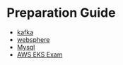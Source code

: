 # Preparation Guide

- [kafka](../questions/kafka.md)
- [websphere](../questions/websphere_mq.md)
- [Mysql](../questions/mysql.md)
- [AWS EKS Exam](../questions/AWS-EKS-Exam.html)
